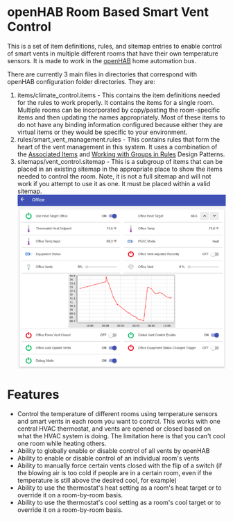 # openHAB Room Based Smart Vent Control

This is a set of item definitions, rules, and sitemap entries to enable control of smart vents in multiple different rooms that have their own temperature sensors. It is made to work in the [openHAB](https://www.openhab.org/) home automation bus.

There are currently 3 main files in directories that correspond with openHAB configuration folder directories. They are:

 1. items/climate_control.items - This contains the item definitions needed for the rules to work properly. It contains the items for a single room. Multiple rooms can be incorporated by copy/pasting the room-specific items and then updating the names appropriately. Most of these items to do not have any binding information configured because either they are virtual items or they would be specific to your environment.
 2. rules/smart_vent_management.rules - This contains rules that form the heart of the vent management in this system. It uses a combination of the [Associated Items](https://community.openhab.org/t/design-pattern-associated-items/15790) and [Working with Groups in Rules](https://community.openhab.org/t/design-pattern-working-with-groups-in-rules/20512) Design Patterns.
 3. sitemaps/vent_control.sitemap - This is a subgroup of items that can be placed in an existing sitemap in the appropriate place to show the items needed to control the room. Note, it is not a full sitemap and will not work if you attempt to use it as one. It must be placed within a valid sitemap.
![Basic UI Sample](./screenshots/BasicUI%20Sample.png)

# Features

 - Control the temperature of different rooms using temperature sensors and smart vents in each room you want to control. This works with one central HVAC thermostat, and vents are opened or closed based on what the HVAC system is doing. The limitation here is that you can't cool one room while heating others.
 - Ability to globally enable or disable control of all vents by openHAB
 - Ability to enable or disable control of an individual room's vents
 - Ability to manually force certain vents closed with the flip of a switch (if the blowing air is too cold if people are in a certain room, even if the temperature is still above the desired cool, for example)
 - Ability to use the thermostat's heat setting as a room's heat target or to override it on a room-by-room basis.
 - Ability to use the thermostat's cool setting as a room's cool target or to override it on a room-by-room basis.
